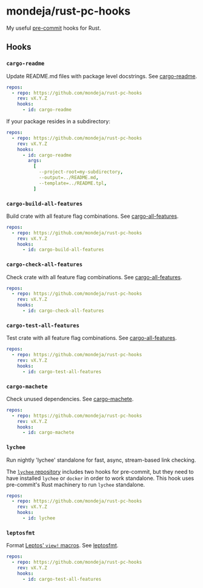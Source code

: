 # mondeja/rust-pc-hooks

My useful [pre-commit] hooks for Rust.

## Hooks

### `cargo-readme`

Update README.md files with package level docstrings. See [cargo-readme].

```yaml
repos:
  - repo: https://github.com/mondeja/rust-pc-hooks
    rev: vX.Y.Z
    hooks:
      - id: cargo-readme
```

If your package resides in a subdirectory:

```yaml
repos:
  - repo: https://github.com/mondeja/rust-pc-hooks
    rev: vX.Y.Z
    hooks:
      - id: cargo-readme
        args:
          [
            --project-root=my-subdirectory,
            --output=../README.md,
            --template=../README.tpl,
          ]
```

### `cargo-build-all-features`

Build crate with all feature flag combinations. See [cargo-all-features].

```yaml
repos:
  - repo: https://github.com/mondeja/rust-pc-hooks
    rev: vX.Y.Z
    hooks:
      - id: cargo-build-all-features
```

### `cargo-check-all-features`

Check crate with all feature flag combinations. See [cargo-all-features].

```yaml
repos:
  - repo: https://github.com/mondeja/rust-pc-hooks
    rev: vX.Y.Z
    hooks:
      - id: cargo-check-all-features
```

### `cargo-test-all-features`

Test crate with all feature flag combinations. See [cargo-all-features].

```yaml
repos:
  - repo: https://github.com/mondeja/rust-pc-hooks
    rev: vX.Y.Z
    hooks:
      - id: cargo-test-all-features
```

### `cargo-machete`

Check unused dependencies. See [cargo-machete].

```yaml
repos:
  - repo: https://github.com/mondeja/rust-pc-hooks
    rev: vX.Y.Z
    hooks:
      - id: cargo-machete
```

### `lychee`

Run nightly 'lychee' standalone for fast, async, stream-based link checking.

The [`lychee` repository] includes two hooks for pre-commit, but they need to
have installed `lychee` or `docker` in order to work standalone. This hook
uses pre-commit's Rust machinery to run `lychee` standalone.

```yaml
repos:
  - repo: https://github.com/mondeja/rust-pc-hooks
    rev: vX.Y.Z
    hooks:
      - id: lychee
```

### `leptosfmt`

Format [Leptos' `view!` macros]. See [leptosfmt].

```yaml
repos:
  - repo: https://github.com/mondeja/rust-pc-hooks
    rev: vX.Y.Z
    hooks:
      - id: cargo-test-all-features
```

[pre-commit]: https://pre-commit.com
[cargo-readme]: https://github.com/webern/cargo-readme
[cargo-all-features]: https://github.com/frewsxcv/cargo-all-features
[leptosfmt]: https://github.com/bram209/leptosfmt
[Leptos' `view!` macros]: https://docs.rs/leptos/latest/leptos/macro.view.html
[cargo-machete]: https://github.com/bnjbvr/cargo-machete
[`lychee` repository]: https://github.com/lycheeverse/lychee

